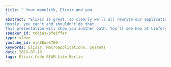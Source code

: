 ```yaml
---
title: " Your monolith, Elixir and you
"
abstract: "Elixir is great, so clearly we'll all rewrite our applications in Elixir.
Mostly, you can't and shouldn't do that.
This presentation will show you another path. You’ll see how at Liefery, Tobias and his team have started with small steps instead of rewriting everything. This allowed them to reap the benefits earlier and get comfortable before getting deeper into it."
speaker_id: tobias-pfeiffer
type: video
youtube_id: ejd8Eqe5760
keywords: Elixir, Macroapplications, Systems
date: 2019-07-18
tags: Elixir,Code BEAM Lite Berlin
---
```


